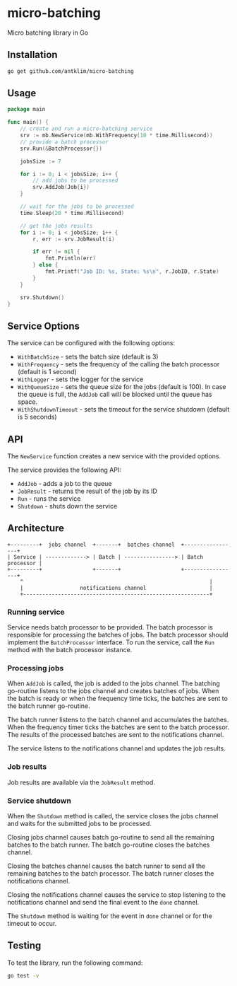 # micro-batching
Micro batching library in Go

## Installation
```bash
go get github.com/antklim/micro-batching
```

## Usage
```go
package main

func main() {
    // create and run a micro-batching service
    srv := mb.NewService(mb.WithFrequency(10 * time.Millisecond))
    // provide a batch processor
    srv.Run(&BatchProcessor{})

    jobsSize := 7

    for i := 0; i < jobsSize; i++ {
        // add jobs to be processed
        srv.AddJob(Job{i})
    }

    // wait for the jobs to be processed
    time.Sleep(20 * time.Millisecond)

    // get the jobs results
    for i := 0; i < jobsSize; i++ {
        r, err := srv.JobResult(i)

        if err != nil {
            fmt.Println(err)
        } else {
            fmt.Printf("Job ID: %s, State: %s\n", r.JobID, r.State)
        }
    }

    srv.Shutdown()
}
```

## Service Options
The service can be configured with the following options:
- `WithBatchSize` - sets the batch size (default is 3)
- `WithFrequency` - sets the frequency of the calling the batch processor (default is 1 second)
- `WithLogger` - sets the logger for the service
- `WithQueueSize` - sets the queue size for the jobs (default is 100). In case the queue is full, the `AddJob` call will be blocked until the queue has space.
- `WithShutdownTimeout` - sets the timeout for the service shutdown (default is 5 seconds)

## API
The `NewService` function creates a new service with the provided options.

The service provides the following API:
- `AddJob` - adds a job to the queue
- `JobResult` - returns the result of the job by its ID
- `Run` - runs the service
- `Shutdown` - shuts down the service

## Architecture

```
+---------+  jobs channel  +-------+  batches channel  +-----------------+
| Service | -------------> | Batch | ----------------> | Batch processor |
+---------+                +-------+                   +-----------------+
    ^                                                           |
    |                  notifications channel                    |
    +-----------------------------------------------------------+
```

### Running service
Service needs batch processor to be provided. The batch processor is responsible for processing the batches of jobs. The batch processor should implement the `BatchProcessor` interface. To run the service, call the `Run` method with the batch processor instance.

### Processing jobs

When `AddJob` is called, the job is added to the jobs channel. The batching go-routine listens to the jobs channel and creates batches of jobs. When the batch is ready or when the frequency time ticks, the batches are sent to the batch runner go-routine.


The batch runner listens to the batch channel and accumulates the batches. When the frequency timer ticks the batches are sent to the batch processor. The results of the processed batches are sent to the notifications channel.


The service listens to the notifications channel and updates the job results.

### Job results
Job results are available via the `JobResult` method.

### Service shutdown

When the `Shutdown` method is called, the service closes the jobs channel and waits for the submitted jobs to be processed.


Closing jobs channel causes batch go-routine to send all the remaining batches to the batch runner. The batch go-routine closes the batches channel.


Closing the batches channel causes the batch runner to send all the remaining batches to the batch processor. The batch runner closes the notifications channel.


Closing the notifications channel causes the service to stop listening to the notifications channel and send the final event to the `done` channel.


The `Shutdown` method is waiting for the event in `done` channel or for the timeout to occur.

## Testing

To test the library, run the following command:
```bash
go test -v
```